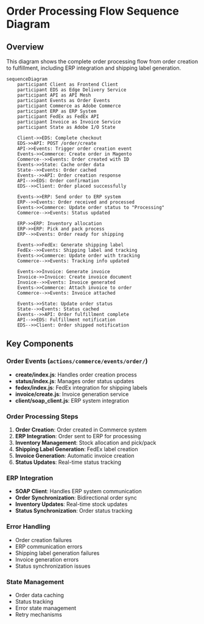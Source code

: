 # Order Processing Flow Sequence Diagram

## Overview
This diagram shows the complete order processing flow from order creation to fulfillment, including ERP integration and shipping label generation.

```mermaid
sequenceDiagram
    participant Client as Frontend Client
    participant EDS as Edge Delivery Service
    participant API as API Mesh
    participant Events as Order Events
    participant Commerce as Adobe Commerce
    participant ERP as ERP System
    participant FedEx as FedEx API
    participant Invoice as Invoice Service
    participant State as Adobe I/O State

    Client->>EDS: Complete checkout
    EDS->>API: POST /order/create
    API->>Events: Trigger order creation event
    Events->>Commerce: Create order in Magento
    Commerce-->>Events: Order created with ID
    Events->>State: Cache order data
    State-->>Events: Order cached
    Events-->>API: Order creation response
    API-->>EDS: Order confirmation
    EDS-->>Client: Order placed successfully

    Events->>ERP: Send order to ERP system
    ERP-->>Events: Order received and processed
    Events->>Commerce: Update order status to "Processing"
    Commerce-->>Events: Status updated

    ERP->>ERP: Inventory allocation
    ERP->>ERP: Pick and pack process
    ERP-->>Events: Order ready for shipping

    Events->>FedEx: Generate shipping label
    FedEx-->>Events: Shipping label and tracking
    Events->>Commerce: Update order with tracking
    Commerce-->>Events: Tracking info updated

    Events->>Invoice: Generate invoice
    Invoice->>Invoice: Create invoice document
    Invoice-->>Events: Invoice generated
    Events->>Commerce: Attach invoice to order
    Commerce-->>Events: Invoice attached

    Events->>State: Update order status
    State-->>Events: Status cached
    Events-->>API: Order fulfillment complete
    API-->>EDS: Fulfillment notification
    EDS-->>Client: Order shipped notification
```

## Key Components

### Order Events (`actions/commerce/events/order/`)
- **create/index.js**: Handles order creation process
- **status/index.js**: Manages order status updates
- **fedex/index.js**: FedEx integration for shipping labels
- **invoice/create.js**: Invoice generation service
- **client/soap_client.js**: ERP system integration

### Order Processing Steps
1. **Order Creation**: Order created in Commerce system
2. **ERP Integration**: Order sent to ERP for processing
3. **Inventory Management**: Stock allocation and pick/pack
4. **Shipping Label Generation**: FedEx label creation
5. **Invoice Generation**: Automatic invoice creation
6. **Status Updates**: Real-time status tracking

### ERP Integration
- **SOAP Client**: Handles ERP system communication
- **Order Synchronization**: Bidirectional order sync
- **Inventory Updates**: Real-time stock updates
- **Status Synchronization**: Order status tracking

### Error Handling
- Order creation failures
- ERP communication errors
- Shipping label generation failures
- Invoice generation errors
- Status synchronization issues

### State Management
- Order data caching
- Status tracking
- Error state management
- Retry mechanisms 
